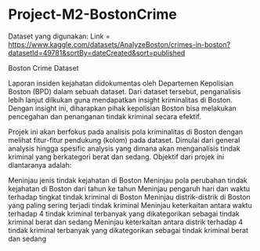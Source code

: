 # Project-M2-BostonCrime
Dataset yang digunakan: Link = https://www.kaggle.com/datasets/AnalyzeBoston/crimes-in-boston?datasetId=49781&sortBy=dateCreated&sort=published

Boston Crime Dataset

Laporan insiden kejahatan didokumentas oleh Departemen Kepolisian Boston (BPD) dalam sebuah dataset. Dari dataset tersebut, penganalisis lebih lanjut dilkukan guna mendapatkan insight kriminalitas di Boston. Dengan insight ini, diharapkan pihak kepolisian Boston bisa melakukan pencegahan dan penanganan tindak kriminal secara efektif.

Projek ini akan berfokus pada analisis pola kriminalitas di Boston dengan melihat fitur-fitur pendukung (kolom) pada dataset. Dimulai dari general analysis hingga spesific analysis yang dimana akan menganalisis tindak kriminal yang berkategori berat dan sedang. Objektif dari projek ini diantaranya adalah:

Meninjau jenis tindak kejahatan di Boston
Meninjau pola perubahan tindak kejahatan di Boston dari tahun ke tahun
Meninjau pengaruh hari dan waktu terhadap tingkat tindak kriminal di Boston
Meninjau distrik-distrik di Boston yang paling sering terjadi tindak kriminal
Meninjau keterkaitan antara waktu terhadap 4 tindak kriminal terbanyak yang dikategorikan sebagai tindak kriminal berat dan sedang
Meninjau keterkaitan antara distrik terhadap 4 tindak kriminal terbanyak yang dikategorikan sebagai tindak kriminal berat dan sedang
